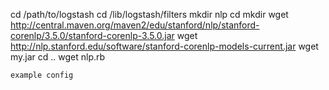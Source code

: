 cd /path/to/logstash
cd /lib/logstash/filters
mkdir nlp
cd mkdir
wget http://central.maven.org/maven2/edu/stanford/nlp/stanford-corenlp/3.5.0/stanford-corenlp-3.5.0.jar
wget http://nlp.stanford.edu/software/stanford-corenlp-models-current.jar
wget my.jar
cd ..
wget nlp.rb

```
example config
```